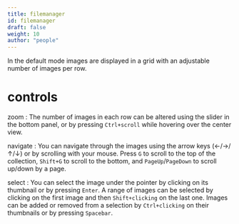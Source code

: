 ```yaml
---
title: filemanager
id: filemanager
draft: false
weight: 10
author: "people"
---
```


In the default mode images are displayed in a grid with an adjustable number of images per row.

# controls

zoom
: The number of images in each row can be altered using the slider in the bottom panel, or by pressing `Ctrl+scroll` while hovering over the center view. 

navigate
: You can navigate through the images using the arrow keys (←/→/↑/↓) or by scrolling with your mouse. Press `G` to scroll to the top of the collection, `Shift+G` to scroll to the bottom, and `PageUp`/`PageDown` to scroll up/down by a page.

select
: You can select the image under the pointer by clicking on its thumbnail or by pressing `Enter`. A range of images can be selected by clicking on the first image and then `Shift+clicking` on the last one. Images can be added or removed from a selection by `Ctrl+clicking` on their thumbnails or by pressing `Spacebar`.
